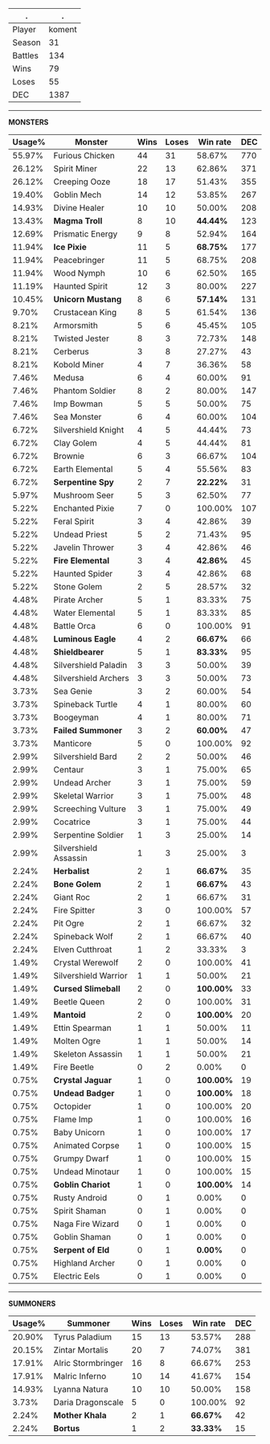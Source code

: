 .|.
|-|-
Player|koment
Season|31
Battles|134
Wins|79
Loses|55
DEC|1387

---
**MONSTERS**

Usage%|Monster|Wins|Loses|Win rate|DEC|
-|-|-|-|-|-|
55.97%|Furious Chicken|44|31|58.67%|770|
26.12%|Spirit Miner|22|13|62.86%|371|
26.12%|Creeping Ooze|18|17|51.43%|355|
19.40%|Goblin Mech|14|12|53.85%|267|
14.93%|Divine Healer|10|10|50.00%|208|
13.43%|**Magma Troll**|8|10|**44.44%**|123|
12.69%|Prismatic Energy|9|8|52.94%|164|
11.94%|**Ice Pixie**|11|5|**68.75%**|177|
11.94%|Peacebringer|11|5|68.75%|208|
11.94%|Wood Nymph|10|6|62.50%|165|
11.19%|Haunted Spirit|12|3|80.00%|227|
10.45%|**Unicorn Mustang**|8|6|**57.14%**|131|
9.70%|Crustacean King|8|5|61.54%|136|
8.21%|Armorsmith|5|6|45.45%|105|
8.21%|Twisted Jester|8|3|72.73%|148|
8.21%|Cerberus|3|8|27.27%|43|
8.21%|Kobold Miner|4|7|36.36%|58|
7.46%|Medusa|6|4|60.00%|91|
7.46%|Phantom Soldier|8|2|80.00%|147|
7.46%|Imp Bowman|5|5|50.00%|75|
7.46%|Sea Monster|6|4|60.00%|104|
6.72%|Silvershield Knight|4|5|44.44%|73|
6.72%|Clay Golem|4|5|44.44%|81|
6.72%|Brownie|6|3|66.67%|104|
6.72%|Earth Elemental|5|4|55.56%|83|
6.72%|**Serpentine Spy**|2|7|**22.22%**|31|
5.97%|Mushroom Seer|5|3|62.50%|77|
5.22%|Enchanted Pixie|7|0|100.00%|107|
5.22%|Feral Spirit|3|4|42.86%|39|
5.22%|Undead Priest|5|2|71.43%|95|
5.22%|Javelin Thrower|3|4|42.86%|46|
5.22%|**Fire Elemental**|3|4|**42.86%**|45|
5.22%|Haunted Spider|3|4|42.86%|68|
5.22%|Stone Golem|2|5|28.57%|32|
4.48%|Pirate Archer|5|1|83.33%|75|
4.48%|Water Elemental|5|1|83.33%|85|
4.48%|Battle Orca|6|0|100.00%|91|
4.48%|**Luminous Eagle**|4|2|**66.67%**|66|
4.48%|**Shieldbearer**|5|1|**83.33%**|95|
4.48%|Silvershield Paladin|3|3|50.00%|39|
4.48%|Silvershield Archers|3|3|50.00%|73|
3.73%|Sea Genie|3|2|60.00%|54|
3.73%|Spineback Turtle|4|1|80.00%|60|
3.73%|Boogeyman|4|1|80.00%|71|
3.73%|**Failed Summoner**|3|2|**60.00%**|47|
3.73%|Manticore|5|0|100.00%|92|
2.99%|Silvershield Bard|2|2|50.00%|46|
2.99%|Centaur|3|1|75.00%|65|
2.99%|Undead Archer|3|1|75.00%|59|
2.99%|Skeletal Warrior|3|1|75.00%|48|
2.99%|Screeching Vulture|3|1|75.00%|49|
2.99%|Cocatrice|3|1|75.00%|44|
2.99%|Serpentine Soldier|1|3|25.00%|14|
2.99%|Silvershield Assassin|1|3|25.00%|3|
2.24%|**Herbalist**|2|1|**66.67%**|35|
2.24%|**Bone Golem**|2|1|**66.67%**|43|
2.24%|Giant Roc|2|1|66.67%|31|
2.24%|Fire Spitter|3|0|100.00%|57|
2.24%|Pit Ogre|2|1|66.67%|32|
2.24%|Spineback Wolf|2|1|66.67%|40|
2.24%|Elven Cutthroat|1|2|33.33%|3|
1.49%|Crystal Werewolf|2|0|100.00%|41|
1.49%|Silvershield Warrior|1|1|50.00%|21|
1.49%|**Cursed Slimeball**|2|0|**100.00%**|33|
1.49%|Beetle Queen|2|0|100.00%|31|
1.49%|**Mantoid**|2|0|**100.00%**|20|
1.49%|Ettin Spearman|1|1|50.00%|11|
1.49%|Molten Ogre|1|1|50.00%|14|
1.49%|Skeleton Assassin|1|1|50.00%|21|
1.49%|Fire Beetle|0|2|0.00%|0|
0.75%|**Crystal Jaguar**|1|0|**100.00%**|19|
0.75%|**Undead Badger**|1|0|**100.00%**|18|
0.75%|Octopider|1|0|100.00%|20|
0.75%|Flame Imp|1|0|100.00%|16|
0.75%|Baby Unicorn|1|0|100.00%|17|
0.75%|Animated Corpse|1|0|100.00%|15|
0.75%|Grumpy Dwarf|1|0|100.00%|15|
0.75%|Undead Minotaur|1|0|100.00%|15|
0.75%|**Goblin Chariot**|1|0|**100.00%**|14|
0.75%|Rusty Android|0|1|0.00%|0|
0.75%|Spirit Shaman|0|1|0.00%|0|
0.75%|Naga Fire Wizard|0|1|0.00%|0|
0.75%|Goblin Shaman|0|1|0.00%|0|
0.75%|**Serpent of Eld**|0|1|**0.00%**|0|
0.75%|Highland Archer|0|1|0.00%|0|
0.75%|Electric Eels|0|1|0.00%|0|

---
**SUMMONERS**

Usage%|Summoner|Wins|Loses|Win rate|DEC|
-|-|-|-|-|-|
20.90%|Tyrus Paladium|15|13|53.57%|288|
20.15%|Zintar Mortalis|20|7|74.07%|381|
17.91%|Alric Stormbringer|16|8|66.67%|253|
17.91%|Malric Inferno|10|14|41.67%|154|
14.93%|Lyanna Natura|10|10|50.00%|158|
3.73%|Daria Dragonscale|5|0|100.00%|92|
2.24%|**Mother Khala**|2|1|**66.67%**|42|
2.24%|**Bortus**|1|2|**33.33%**|15|
